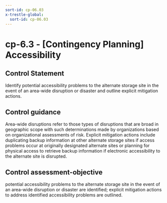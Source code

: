 ```yaml
---
sort-id: cp-06.03
x-trestle-global:
  sort-id: cp-06.03
---
```


# cp-6.3 - \[Contingency Planning\] Accessibility

## Control Statement

Identify potential accessibility problems to the alternate storage site in the event of an area-wide disruption or disaster and outline explicit mitigation actions.

## Control guidance

Area-wide disruptions refer to those types of disruptions that are broad in geographic scope with such determinations made by organizations based on organizational assessments of risk. Explicit mitigation actions include duplicating backup information at other alternate storage sites if access problems occur at originally designated alternate sites or planning for physical access to retrieve backup information if electronic accessibility to the alternate site is disrupted.

## Control assessment-objective

potential accessibility problems to the alternate storage site in the event of an area-wide disruption or disaster are identified;
explicit mitigation actions to address identified accessibility problems are outlined.
